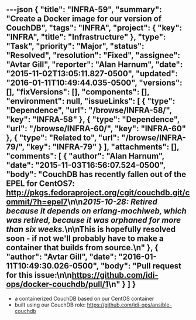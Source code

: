 ---json
{
  "title": "INFRA-59",
  "summary": "Create a Docker image for our version of CouchDB",
  "tags": "INFRA",
  "project": {
    "key": "INFRA",
    "title": "Infrastructure"
  },
  "type": "Task",
  "priority": "Major",
  "status": "Resolved",
  "resolution": "Fixed",
  "assignee": "Avtar Gill",
  "reporter": "Alan Harnum",
  "date": "2015-11-02T13:05:11.827-0500",
  "updated": "2016-01-11T10:49:44.035-0500",
  "versions": [],
  "fixVersions": [],
  "components": [],
  "environment": null,
  "issueLinks": [
    {
      "type": "Dependence",
      "url": "/browse/INFRA-58/",
      "key": "INFRA-58"
    },
    {
      "type": "Dependence",
      "url": "/browse/INFRA-60/",
      "key": "INFRA-60"
    },
    {
      "type": "Related to",
      "url": "/browse/INFRA-79/",
      "key": "INFRA-79"
    }
  ],
  "attachments": [],
  "comments": [
    {
      "author": "Alan Harnum",
      "date": "2015-11-03T16:56:07.524-0500",
      "body": "CouchDB has recently fallen out of the EPEL for CentOS7: <http://pkgs.fedoraproject.org/cgit/couchdb.git/commit/?h=epel7>\n\n*2015-10-28: Retired because it depends on erlang-mochiweb, which was retired, because it was orphaned for more than six weeks.*\n\nThis is hopefully resolved soon - if not we'll probably have to make a container that builds from source.\n"
    },
    {
      "author": "Avtar Gill",
      "date": "2016-01-11T10:49:30.026-0500",
      "body": "Pull request for this issue:\n\n<https://github.com/idi-ops/docker-couchdb/pull/1>\n"
    }
  ]
}
---
* a containerized CouchDB based on our CentOS container
* built using our CouchDB role: <https://github.com/idi-ops/ansible-couchdb>

        